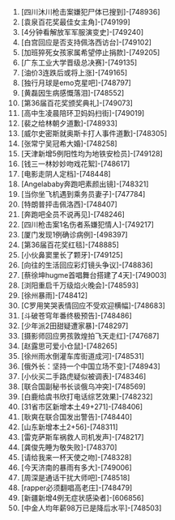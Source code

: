 
1. [四川沐川枪击案嫌犯尸体已搜到]-[748936]
1. [袁泉百花奖最佳女主角]-[749199]
1. [4分钟看解放军军服演变史]-[749240]
1. [白宫回应是否支持佩洛西访台]-[749102]
1. [加班猝死女孩家属希望停止捐款]-[749205]
1. [广东工业大学晋级总决赛]-[749135]
1. [油价3连跌后或将上涨]-[749165]
1. [独行月球是emo克星吧]-[748797]
1. [黄磊因生病感慨落泪]-[748552]
1. [第36届百花奖颁奖典礼]-[749073]
1. [高中生凌晨陪环卫妈妈扫街]-[749019]
1. [裴之给林朝夕道歉]-[748933]
1. [威尔史密斯就奥斯卡打人事件道歉]-[748305]
1. [张常宁吴冠希大婚]-[748258]
1. [天津新增5例阳性均为地铁安检员]-[749128]
1. [钱三一林妙妙吻戏花絮]-[748617]
1. [电影走阴人定档]-[748448]
1. [Angelababy奔跑吧素颜出镜]-[748321]
1. [当你坐飞机遇到乘务员妻子]-[747784]
1. [特朗普抨击佩洛西]-[748407]
1. [奔跑吧全员不说再见]-[748246]
1. [四川枪击案1名伤者系嫌犯情人]-[749217]
1. [厦门发现1例确诊病例]-[498397]
1. [第36届百花奖红毯]-[748885]
1. [小伙鼻窦里长了颗牙]-[749125]
1. [向往的生活回应彩灯镜头争议]-[748836]
1. [蔡徐坤hugme首唱舞台搭建了4天]-[749003]
1. [浏阳重启千万级焰火晚会]-[748593]
1. [徐州暴雨]-[748412]
1. [C罗用笑哭表情回应不受欢迎横幅]-[748683]
1. [斗破苍穹年番终极预告]-[748486]
1. [少年派2田甜疑遭家暴]-[748297]
1. [摄影师回应男孩敦煌拍飞天走红]-[747687]
1. [赵露思可爱小仓鼠]-[748265]
1. [徐州雨水倒灌车库街道成河]-[748531]
1. [俄外长：坚持一个中国立场不变]-[748943]
1. [小伙买二手路虎疑似被调表]-[748346]
1. [联合国副秘书长谈俄乌冲突]-[748569]
1. [白鹿给虞书欣打电话综艺效果]-[748232]
1. [31省市区新增本土49+271]-[748406]
1. [耿爽在联合国发出警告]-[748440]
1. [山东新增本土2+56]-[748311]
1. [雷克萨斯车祸救人司机发声]-[748217]
1. [龚俊先睡为敬失败]-[748370]
1. [请给我来一杯天使之吻]-[748328]
1. [今天济南的暴雨有多大]-[749006]
1. [周深是通话干扰大师吧]-[748518]
1. [rapper必须翻唱高老庄]-[748479]
1. [新疆新增4例无症状感染者]-[606856]
1. [中金人均年薪98万已是降后水平]-[748503]